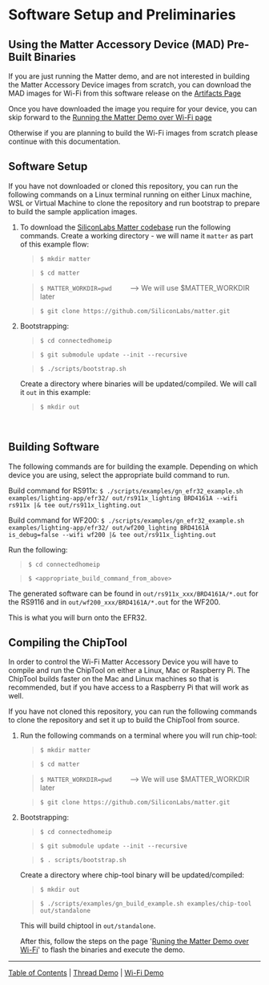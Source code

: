 # Software Setup and Preliminaries

## Using the Matter Accessory Device (MAD) Pre-Built Binaries
If you are just running the Matter demo, and are not interested in building the Matter Accessory Device images from scratch, you can download the MAD images for Wi-Fi from this software release on the [Artifacts Page](../general/ARTIFACTS.md)

Once you have downloaded the image you require for your device, you can skip forward to the [Running the Matter Demo over Wi-Fi page](./RUN_DEMO.md)

Otherwise if you  are planning to build the Wi-Fi images from scratch please continue with this documentation.


## Software Setup

If you have not downloaded or cloned this repository, you can run the following commands on a Linux terminal running on either Linux machine, WSL or
Virtual Machine to clone the repository and run bootstrap to prepare to build the sample application images.

1. To download the
   [SiliconLabs Matter codebase](https://github.com/SiliconLabs/matter.git) run
   the following commands. Create a working directory - we will name it `matter`
   as part of this example flow:

    > `$ mkdir matter`

    > `$ cd matter`

    > `$ MATTER_WORKDIR=pwd` &emsp;&emsp; --> We will use $MATTER_WORKDIR later

    > `$ git clone https://github.com/SiliconLabs/matter.git`

2. Bootstrapping:

    > `$ cd connectedhomeip`

    > `$ git submodule update --init --recursive`

    > `$ ./scripts/bootstrap.sh`

    Create a directory where binaries will be updated/compiled. We will call it
    `out` in this example:

    > `$ mkdir out`

<br>

## Building Software

The following commands are for building the example. Depending on which device
you are using, select the appropriate build command to run.

Build command for RS911x:
`$ ./scripts/examples/gn_efr32_example.sh examples/lighting-app/efr32/ out/rs911x_lighting BRD4161A --wifi rs911x |& tee out/rs911x_lighting.out`

Build command for WF200:
`$ ./scripts/examples/gn_efr32_example.sh examples/lighting-app/efr32/ out/wf200_lighting BRD4161A is_debug=false --wifi wf200 |& tee out/rs911x_lighting.out`

Run the following:

> `$ cd connectedhomeip`

> `$ <appropriate_build_command_from_above>`

The generated software can be found in `out/rs911x_xxx/BRD4161A/*.out` for the
RS9116 and in `out/wf200_xxx/BRD4161A/*.out` for the WF200.

This is what you will burn onto the EFR32.

## Compiling the ChipTool

In order to control the Wi-Fi Matter Accessory Device you will have to compile and run the ChipTool on either a Linux, Mac or Raspberry Pi. The ChipTool builds faster on the Mac and Linux machines so that is recommended, but if you have access to a Raspberry Pi that will work as well.

If you have not cloned this repository, you can run the following commands to clone the repository and set it up to build the ChipTool from source.

1. Run the following commands on a terminal where you will run chip-tool:

    > `$ mkdir matter`

    > `$ cd matter`

    > `$ MATTER_WORKDIR=pwd` &emsp;&emsp; --> We will use $MATTER_WORKDIR later

    > `$ git clone https://github.com/SiliconLabs/matter.git`

2. Bootstrapping:

    > `$ cd connectedhomeip`

    > `$ git submodule update --init --recursive`

    > `$ . scripts/bootstrap.sh`

    Create a directory where chip-tool binary will be updated/compiled:

    > `$ mkdir out`

    > `$ ./scripts/examples/gn_build_example.sh examples/chip-tool out/standalone`

    This will build chiptool in `out/standalone`.

    After this, follow the steps on the page
    '[Runing the Matter Demo over Wi-Fi](RUN_DEMO.md)' to flash the binaries and
    execute the demo.

----
[Table of Contents](../README.md) | [Thread Demo](../thread/DEMO_OVERVIEW.md) | [Wi-Fi Demo](./DEMO_OVERVIEW.md)
